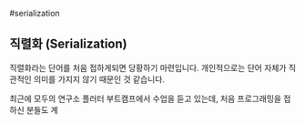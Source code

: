 #serialization 

## 직렬화 (Serialization)

직렬화라는 단어를 처음 접하게되면 당황하기 마련입니다. 개인적으로는 단어 자체가 직관적인 의미를 가지지 않기 때문인 것 같습니다.

최근에 모두의 연구소 플러터 부트캠프에서 수업을 듣고 있는데, 처음 프로그래밍을 접하신 분들도 계